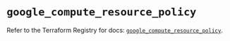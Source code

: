 # `google_compute_resource_policy`

Refer to the Terraform Registry for docs: [`google_compute_resource_policy`](https://registry.terraform.io/providers/hashicorp/google/6.18.0/docs/resources/compute_resource_policy).
